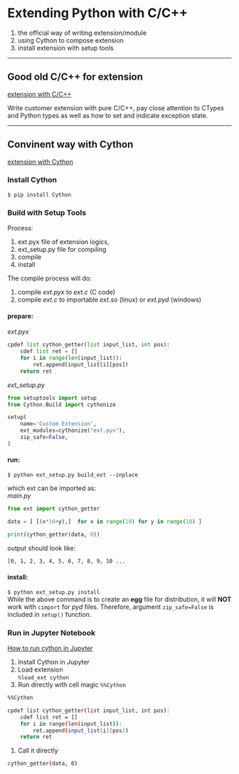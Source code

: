 # Extending Python with C/C++
1. the official way of writing extension/module
2. using Cython to compose extension
3. install extension with setup tools
---
## Good old C/C++ for extension
[extension with C/C++][extending_python]  

Write customer extension with pure C/C++, pay close attention to CTypes and Python types as well as how to set and indicate exception state.

---

## Convinent way with Cython
[extension with Cython][cython]

### Install Cython
`$ pip install Cython`

### Build with Setup Tools
Process:  
1. ext.pyx file of extension logics,
1. ext_setup.py file for compiling  
1. compile
1. install

The compile process will do:
1. compile _ext.pyx_ to _ext.c_ (C code)
1. compile _ext.c_ to importable _ext.so_ (linux) or _ext.pyd_ (windows)

#### prepare:  
_ext.pyx_
```python
cpdef list cython_getter(list input_list, int pos):
    cdef list ret = []
    for i in range(len(input_list)):
        ret.append(input_list[i][pos])
    return ret
```
*ext_setup.py*
```python
from setuptools import setup
from Cython.Build import cythonize

setup(
    name='Custom Extension',
    ext_modules=cythonize("ext.pyx"),
    zip_safe=False,
)
```

#### run:  
`$ python ext_setup.py build_ext --inplace`

which ext can be imported as:  
_main.py_
```python
from ext import cython_getter

data = [ [(x*10+y),]  for x in range(10) for y in range(10) ]

print(cython_getter(data, 0))
```
output should look like:
```sh
[0, 1, 2, 3, 4, 5, 6, 7, 8, 9, 10 ...
```
#### install:
`$ python ext_setup.py install`  
While the above command is to create an **egg** file for distribution, it will **NOT** work with `cimport` for _pyd_ files. Therefore, argument `zip_safe=False` is included in `setup()` function. 


### Run in Jupyter Notebook
[How to run cython in Jupyter][cython_jupyter]

1. Install Cython in Jupyter
1. Load extension  
`%load_ext cython`
1. Run directly with cell magic `%%Cython`  
```sh
%%Cython

cpdef list cython_getter(list input_list, int pos):
    cdef list ret = []
    for i in range(len(input_list)):
        ret.append(input_list[i][pos])
    return ret
```
1. Call it directly
```sh
cython_getter(data, 0)
```



[extending_python]: https://docs.python.org/3/extending/extending.html
[cython]: https://cython.readthedocs.io/en/latest/index.html
[example]: https://towardsdatascience.com/use-cython-to-get-more-than-30x-speedup-on-your-python-code-f6cb337919b6
[cython_build_extension]: https://cython.readthedocs.io/en/latest/src/quickstart/build.html#building-a-cython-module-using-setuptools
[cython_jupyter]: https://cython.readthedocs.io/en/latest/src/quickstart/build.html#using-the-jupyter-notebook
[cython_windows]: https://github.com/cython/cython/wiki/CythonExtensionsOnWindows